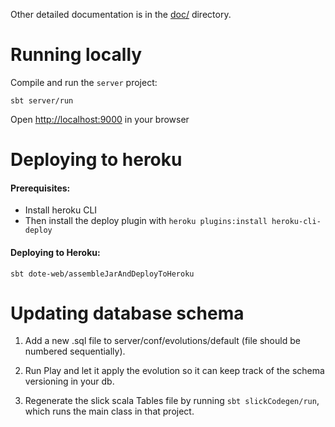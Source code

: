 Other detailed documentation is in the [doc/](doc/) directory.

# Running locally

Compile and run the `server` project:

```
sbt server/run
```

Open <http://localhost:9000> in your browser


# Deploying to heroku

#### Prerequisites:
 - Install heroku CLI
 - Then install the deploy plugin with `heroku plugins:install heroku-cli-deploy`

#### Deploying to Heroku:

```
sbt dote-web/assembleJarAndDeployToHeroku
```


# Updating database schema

1) Add a new .sql file to server/conf/evolutions/default (file should be numbered sequentially).

2) Run Play and let it apply the evolution so it can keep track of the schema versioning in your db.

3) Regenerate the slick scala Tables file by running `sbt slickCodegen/run`, which runs the main
class in that project.
